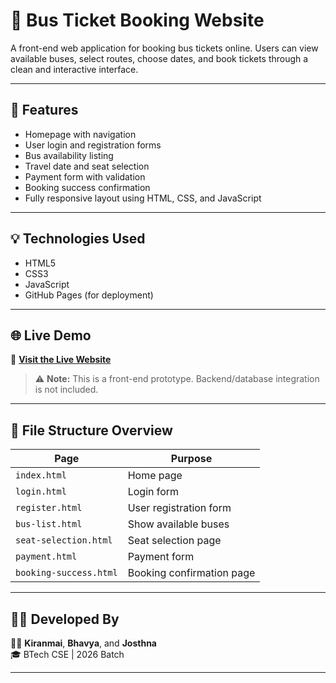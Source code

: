 # 🚌 Bus Ticket Booking Website

A front-end web application for booking bus tickets online. Users can view available buses, select routes, choose dates, and book tickets through a clean and interactive interface.

---

## 🚀 Features

- Homepage with navigation
- User login and registration forms
- Bus availability listing
- Travel date and seat selection
- Payment form with validation
- Booking success confirmation
- Fully responsive layout using HTML, CSS, and JavaScript

---

## 💡 Technologies Used

- HTML5  
- CSS3  
- JavaScript  
- GitHub Pages (for deployment)

---

## 🌐 Live Demo

🔗 **[Visit the Live Website](https://kiranmai-2005.github.io/BUS-TICKET-BOOKING/)**

> ⚠️ **Note:** This is a front-end prototype. Backend/database integration is not included.

---

## 📌 File Structure Overview

| Page                     | Purpose                                 |
|--------------------------|-----------------------------------------|
| `index.html`             | Home page                               |
| `login.html`             | Login form                              |
| `register.html`          | User registration form                  |
| `bus-list.html`          | Show available buses                    |
| `seat-selection.html`    | Seat selection page                     |
| `payment.html`           | Payment form                            |
| `booking-success.html`   | Booking confirmation page               |

---

## 🧑‍💻 Developed By

👩‍💻 **Kiranmai**, **Bhavya**, and **Josthna**  
🎓 BTech CSE | 2026 Batch

---


